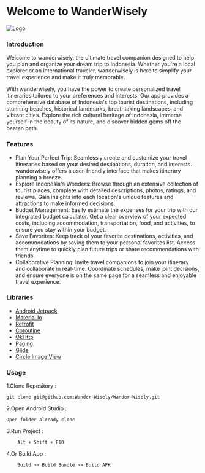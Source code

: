 
# Welcome to WanderWisely



![Logo](https://cdn.discordapp.com/attachments/1095194298984714390/1116683093433143346/Cari_Tempat_Recommended_For_You_Lombok_Indonesia_Central_Jakarta_Indonesia_Gunung_Rinjani_National_Monument_4.6_2131_reviews_4.6_105.587_reviews_Kategori_All_Pantai_Sejarah_Taman_National_Alam_Pantai_In.png)


### Introduction 
Welcome to wanderwisely, the ultimate travel companion designed to help you plan and organize your dream trip to Indonesia. Whether you're a local explorer or an international traveler, wanderwisely is here to simplify your travel experience and make it truly memorable.

With wanderwisely, you have the power to create personalized travel itineraries tailored to your preferences and interests. Our app provides a comprehensive database of Indonesia's top tourist destinations, including stunning beaches, historical landmarks, breathtaking landscapes, and vibrant cities. Explore the rich cultural heritage of Indonesia, immerse yourself in the beauty of its nature, and discover hidden gems off the beaten path.


### Features

- Plan Your Perfect Trip: Seamlessly create and customize your travel itineraries based on your desired destinations, duration, and interests. wanderwisely offers a user-friendly interface that makes itinerary planning a breeze.
- Explore Indonesia's Wonders: Browse through an extensive collection of tourist places, complete with detailed descriptions, photos, ratings, and reviews. Gain insights into each location's unique features and attractions to make informed decisions.
- Budget Management: Easily estimate the expenses for your trip with our integrated budget calculator. Get a clear overview of your expected costs, including accommodation, transportation, food, and activities, to ensure you stay within your budget.
- Save Favorites: Keep track of your favorite destinations, activities, and accommodations by saving them to your personal favorites list. Access them anytime to quickly plan future trips or share recommendations with friends.
- Collaborative Planning: Invite travel companions to join your itinerary and collaborate in real-time. Coordinate schedules, make joint decisions, and ensure everyone is on the same page for a seamless and enjoyable travel experience.


### Libraries

 - [Android Jetpack](https://developer.android.com/jetpack/getting-started?authuser=3&%3Bhl=id&hl=id)
 - [Material Io](https://m3.material.io/)
 - [Retrofit](https://square.github.io/retrofit/)
 - [Coroutine](https://developer.android.com/kotlin/coroutines?hl=id)
 - [OkHttp](https://square.github.io/okhttp/)
 - [Paging](https://developer.android.com/topic/libraries/architecture/paging/v3-overview?hl=id)
 - [Glide](https://github.com/bumptech/glide)
 - [Circle Image View](https://github.com/hdodenhof/CircleImageView)

### Usage


1.Clone Repository :  
```shell
git clone git@github.com:Wander-Wisely/Wander-Wisely.git
```
2.Open Android Studio :
```shell
Open folder already clone
```
3.Run Project :
```shell
    Alt + Shift + F10
```
4.Or Build App :
```shell
    Build >> Build Bundle >> Build APK
```

